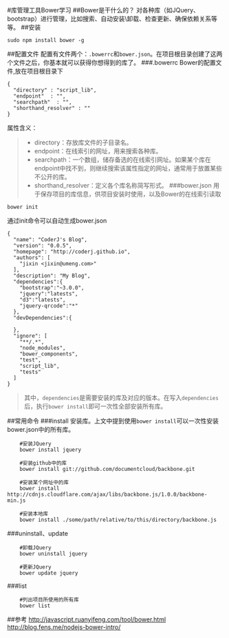 #库管理工具Bower学习
##Bower是干什么的？
对各种库（如JQuery、bootstrap）进行管理，比如搜索、自动安装\卸载、检查更新、确保依赖关系等等。
##安装
```
sudo npm install bower -g
```
##配置文件
配置有文件两个：`.bowerrc`和`bower.json`。在项目根目录创建了这两个文件之后，你基本就可以获得你想得到的库了。
###.bowerrc
Bower的配置文件,放在项目根目录下
```
{
  "directory" : "script_lib",
  "endpoint"  : "",
  "searchpath"  : "",
  "shorthand_resolver" : ""
}
```

属性含义：
> * directory：存放库文件的子目录名。
> * endpoint：在线索引的网址，用来搜索各种库。
> * searchpath：一个数组，储存备选的在线索引网址。如果某个库在endpoint中找不到，则继续搜索该属性指定的网址，通常用于放置某些不公开的库。
> * shorthand_resolver：定义各个库名称简写形式。
###bower.json
用于保存项目的库信息，供项目安装时使用，以及Bower的在线索引读取
```
bower init
```

通过init命令可以自动生成bower.json
```
{
  "name": "CoderJ's Blog",
  "version": "0.0.5",
  "homepage": "http://coderj.github.io",
  "authors": [
    "jixin <jixin@umeng.com>"
  ],
  "description": "My Blog",
  "dependencies":{
    "bootstrap":"~3.0.0",
    "jquery":"latests",
    "d3":"latests",
    "jquery-qrcode":"*"
  },
  "devDependencies":{

  },
  "ignore": [
    "**/.*",
    "node_modules",
    "bower_components",
    "test",
    "script_lib",
    "tests"
  ]
}
```

>其中，`dependencies`是需要安装的库及对应的版本。在写入`dependencies`后，执行`bower install`即可一次性全部安装所有库。

##常用命令
###install
安装库。上文中提到使用`bower install`可以一次性安装bower.json中的所有库。
```
	#安装JQuery
	bower install jquery

	#安装github中的库
	bower install git://github.com/documentcloud/backbone.git

	#安装某个网址中的库
	bower install http://cdnjs.cloudflare.com/ajax/libs/backbone.js/1.0.0/backbone-min.js

	#安装本地库
	bower install ./some/path/relative/to/this/directory/backbone.js	
```
###uninstall、update
```
	#卸载JQuery
	bower uninstall jquery

	#更新JQuery
	bower update jquery
```
###list 
```
	#列出项目所使用的所有库
	bower list
```
##参考
	<http://javascript.ruanyifeng.com/tool/bower.html>
	<http://blog.fens.me/nodejs-bower-intro/>